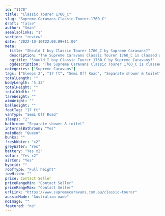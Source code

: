 ```yaml
---
id: "1170"
title: "Classic Tourer 1760_C"
slug: "Supreme-Caravans-Classic-Tourer-1760_C"
draft: "false"
author: "Sean"
seealsolinks: "1"
section: "review"
date: "2022-10-10T22:00:09+11:00"
meta:
  title: "Should I buy Classic Tourer 1760_C by Supreme Caravans?"
  description: "The Supreme Caravans Classic Tourer 1760_C is classed as Semi Off Road, and sleeps 2 people. It is Australian made and comes in at 17 ft. It generally has Separate shower & toilet."
  ogtitle: "Should I buy Classic Tourer 1760_C by Supreme Caravans?"
  ogdescription: "The Supreme Caravans Classic Tourer 1760_C is classed as Semi Off Road, and sleeps 2 people. It is Australian made and comes in at 17 ft. It generally has Separate shower & toilet."
categories: ["Supreme Caravans"]
tags: ["Sleeps 2", "17 ft", "Semi Off Road", "Separate shower & toilet", "Full height", "Price Unknown", "Australian made"]
totalLength: ""
bodyLength: "5.33"
totalHeight: ""
totalWidth: ""
tareWeight: ""
atmWeight: ""
ballWeight: ""
footTag: "17 ft"
vanType: "Semi Off Road"
sleeps: "2"
bathroom: "Separate shower & toilet"
internalBathroom: "Yes"
mainBed: "Queen"
bunks: ""
freshWater: "x2"
greyWater: "Yes"
battery: "Yes x2"
solar: "Yes x2"
airCon: "Yes"
hybrid: ""
roofType: "Full height"
towHitch: ""
price: Contact Seller
priceRangeMin: "Contact Seller"
priceRangeMax: "Contact Seller"
urlLink: "https://www.supremecaravans.com.au/classic-tourer"
aussieMade: "Australian made"
noImage: ""
featured: "no"
---
```

